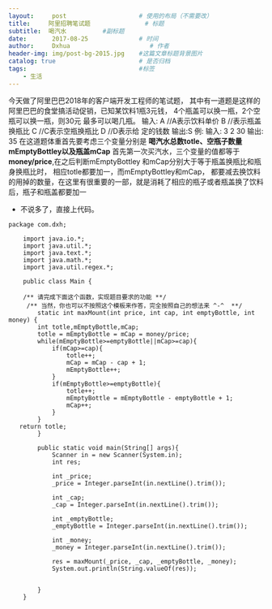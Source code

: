 ```yaml
---
layout:     post                    # 使用的布局（不需要改）
title:     阿里招聘笔试题               # 标题 
subtitle:  喝汽水          #副标题
date:       2017-08-25              # 时间
author:     Dxhua                      # 作者
header-img: img/post-bg-2015.jpg    #这篇文章标题背景图片
catalog: true                       # 是否归档
tags:                               #标签
    - 生活
---
```

今天做了阿里巴巴2018年的客户端开发工程师的笔试题，
其中有一道题是这样的
阿里巴巴的食堂搞活动促销，已知某饮料1瓶3元钱，
4个瓶盖可以换一瓶，2个空瓶可以换一瓶，则30元
最多可以喝几瓶。
输入:
A //A表示饮料单价
B //表示瓶盖换瓶比
C //C表示空瓶换瓶比
D //D表示给 定的钱数
输出:S
例:
输入:
3
2
30
输出:
35
在这道题体重首先要考虑三个变量分别是
**喝汽水总数totle、空瓶子数量mEmptyBottley以及瓶盖mCap**
首先第一次买汽水，三个变量的值都等于
**money/price**,在之后判断mEmptyBottley
和mCap分别大于等于瓶盖换瓶比和瓶身换瓶比时，
相应totle都要加一，而mEmptyBottley和mCap，
都要减去换饮料的用掉的数量，在这里有很重要的一部，就是消耗了相应的瓶子或者瓶盖换了饮料后，瓶子和瓶盖都要加一

 

 - 不说多了，直接上代码。
 

```
package com.dxh;

	import java.io.*;
	import java.util.*;
	import java.text.*;
	import java.math.*;
	import java.util.regex.*;

	public class Main {

	/** 请完成下面这个函数，实现题目要求的功能 **/
	 /** 当然，你也可以不按照这个模板来作答，完全按照自己的想法来 ^-^  **/
	    static int maxMount(int price, int cap, int emptyBottle, int money) {
	    int totle,mEmptyBottle,mCap;
	    totle = mEmptyBottle = mCap = money/price;
	    while(mEmptyBottle>=emptyBottle||mCap>=cap){
	    	if(mCap>=cap){
	    		totle++;
	    		mCap = mCap - cap + 1;
	    		mEmptyBottle++;
	    	}
	    	if(mEmptyBottle>=emptyBottle){
	    		totle++;
	    		mEmptyBottle = mEmptyBottle - emptyBottle + 1;
	    		mCap++;
	    	}
	    }
   return totle;
	    }

	    public static void main(String[] args){
	        Scanner in = new Scanner(System.in);
	        int res;
	            
	        int _price;
	        _price = Integer.parseInt(in.nextLine().trim());
	        
	        int _cap;
	        _cap = Integer.parseInt(in.nextLine().trim());
	        
	        int _emptyBottle;
	        _emptyBottle = Integer.parseInt(in.nextLine().trim());
	        
	        int _money;
	        _money = Integer.parseInt(in.nextLine().trim());
	  
	        res = maxMount(_price, _cap, _emptyBottle, _money);
	        System.out.println(String.valueOf(res)); 
	       

	    }
	}

```
